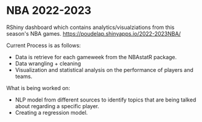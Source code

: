 # NBA 2022-2023
RShiny dashboard which contains analytics/visualziations from this season's NBA games.
https://poudelap.shinyapps.io/2022-2023NBA/ 


Current Process is as follows:
  * Data is retrieve for each gameweek from the NBAstatR package.
  * Data wrangling + cleaning
  * Visualization and statistical analysis on the performance of players and teams.


What is being worked on:
 * NLP model from different sources to identify topics that are being talked about regarding a specific player.
 * Creating a regression model.
